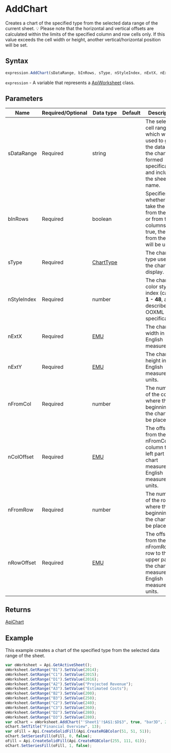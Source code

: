 # AddChart

Creates a chart of the specified type from the selected data range of the current sheet.
💡 Please note that the horizontal and vertical offsets are calculated within the limits of the specified column and
row cells only. If this value exceeds the cell width or height, another vertical/horizontal position will be set.

## Syntax

```javascript
expression.AddChart(sDataRange, bInRows, sType, nStyleIndex, nExtX, nExtY, nFromCol, nColOffset, nFromRow, nRowOffset);
```

`expression` - A variable that represents a [ApiWorksheet](../ApiWorksheet.md) class.

## Parameters

| **Name** | **Required/Optional** | **Data type** | **Default** | **Description** |
| ------------- | ------------- | ------------- | ------------- | ------------- |
| sDataRange | Required | string |  | The selected cell range which will be used to get the data for the chart, formed specifically and including the sheet name. |
| bInRows | Required | boolean |  | Specifies whether to take the data from the rows or from the columns. If true, the data from the rows will be used. |
| sType | Required | [ChartType](../../Enumeration/ChartType.md) |  | The chart type used for the chart display. |
| nStyleIndex | Required | number |  | The chart color style index (can be **1 - 48**, as described in OOXML specification). |
| nExtX | Required | [EMU](../../Enumeration/EMU.md) |  | The chart width in English measure units |
| nExtY | Required | [EMU](../../Enumeration/EMU.md) |  | The chart height in English measure units. |
| nFromCol | Required | number |  | The number of the column where the beginning of the chart will be placed. |
| nColOffset | Required | [EMU](../../Enumeration/EMU.md) |  | The offset from the nFromCol column to the left part of the chart measured in English measure units. |
| nFromRow | Required | number |  | The number of the row where the beginning of the chart will be placed. |
| nRowOffset | Required | [EMU](../../Enumeration/EMU.md) |  | The offset from the nFromRow row to the upper part of the chart measured in English measure units. |

## Returns

[ApiChart](../../ApiChart/ApiChart.md)

## Example

This example creates a chart of the specified type from the selected data range of the sheet.

```javascript editor-xlsx
var oWorksheet = Api.GetActiveSheet();
oWorksheet.GetRange("B1").SetValue(2014);
oWorksheet.GetRange("C1").SetValue(2015);
oWorksheet.GetRange("D1").SetValue(2016);
oWorksheet.GetRange("A2").SetValue("Projected Revenue");
oWorksheet.GetRange("A3").SetValue("Estimated Costs");
oWorksheet.GetRange("B2").SetValue(200);
oWorksheet.GetRange("B3").SetValue(250);
oWorksheet.GetRange("C2").SetValue(240);
oWorksheet.GetRange("C3").SetValue(260);
oWorksheet.GetRange("D2").SetValue(280);
oWorksheet.GetRange("D3").SetValue(280);
var oChart = oWorksheet.AddChart("'Sheet1'!$A$1:$D$3", true, "bar3D", 2, 100 * 36000, 70 * 36000, 0, 2 * 36000, 7, 3 * 36000);
oChart.SetTitle("Financial Overview", 13);
var oFill = Api.CreateSolidFill(Api.CreateRGBColor(51, 51, 51));
oChart.SetSeriesFill(oFill, 0, false);
oFill = Api.CreateSolidFill(Api.CreateRGBColor(255, 111, 61));
oChart.SetSeriesFill(oFill, 1, false);
```
